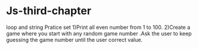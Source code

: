 # Js-third-chapter
loop and string
Pratice set 
1)Print all even number from 1 to 100.
2)Create a game where you start with any random game number .Ask the user to keep guessing the game number until the user correct value.